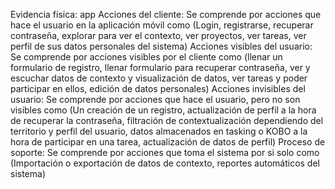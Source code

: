Evidencia física: app
Acciones del cliente: Se comprende por acciones que hace el usuario en la aplicación móvil como (Login, registrarse, recuperar contraseña, explorar para ver el contexto, ver proyectos, ver tareas, ver perfil de sus datos personales del sistema)
Acciones visibles del usuario: Se comprende por acciones visibles por el cliente como (llenar un formulario de registro, llenar formulario para recuperar contraseña, ver y escuchar datos de contexto y visualización de datos, ver tareas y poder participar en ellos, edición de datos personales)
Acciones invisibles del usuario: Se comprende por acciones que hace el usuario, pero no son visibles como (Un creación de un registro, actualización de perfil a la hora de recuperar la contraseña, filtración de contextualización dependiendo del territorio y perfil del usuario, datos almacenados en tasking o KOBO a la hora de participar en una tarea, actualización de datos de perfil)
Proceso de soporte: Se comprende por acciones que toma el sistema por si solo como (Importación o exportación de datos de contexto, reportes automáticos del sistema)
